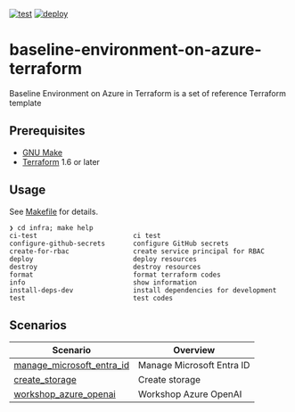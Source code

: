 [![test](https://github.com/ks6088ts-labs/baseline-environment-on-azure-terraform/actions/workflows/test.yml/badge.svg?branch=main)](https://github.com/ks6088ts-labs/baseline-environment-on-azure-terraform/actions/workflows/test.yml?query=branch%3Amain)
[![deploy](https://github.com/ks6088ts-labs/baseline-environment-on-azure-terraform/actions/workflows/deploy.yml/badge.svg?branch=main)](https://github.com/ks6088ts-labs/baseline-environment-on-azure-terraform/actions/workflows/deploy.yml?query=branch%3Amain)

# baseline-environment-on-azure-terraform

Baseline Environment on Azure in Terraform is a set of reference Terraform template

## Prerequisites

- [GNU Make](https://www.gnu.org/software/make/)
- [Terraform](https://github.com/Azure/azure-cli#installation) 1.6 or later

## Usage

See [Makefile](./infra/Makefile) for details.

```shell
❯ cd infra; make help
ci-test                        ci test
configure-github-secrets       configure GitHub secrets
create-for-rbac                create service principal for RBAC
deploy                         deploy resources
destroy                        destroy resources
format                         format terraform codes
info                           show information
install-deps-dev               install dependencies for development
test                           test codes
```

## Scenarios

| Scenario                                                                           | Overview                  |
| ---------------------------------------------------------------------------------- | ------------------------- |
| [manage_microsoft_entra_id](./infra/scenarios/manage_microsoft_entra_id/README.md) | Manage Microsoft Entra ID |
| [create_storage](./infra/scenarios/create_storage/README.md)                       | Create storage            |
| [workshop_azure_openai](./infra/scenarios/workshop_azure_openai/README.md)         | Workshop Azure OpenAI     |
